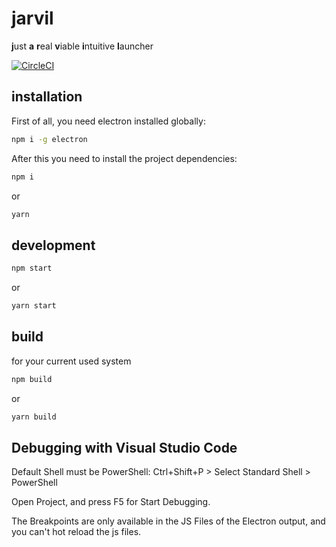 # jarvil

**j**ust **a** **r**eal **v**iable **i**ntuitive **l**auncher

[![CircleCI](https://circleci.com/gh/Sly321/jarvil.svg?style=svg)](https://circleci.com/gh/Sly321/jarvil)

## installation

First of all, you need electron installed globally:

```bash
npm i -g electron
```

After this you need to install the project dependencies:

```bash
npm i
```

or

```bash
yarn
```

## development

```bash
npm start
```

or

```bash
yarn start
```

## build

for your current used system

```bash
npm build
```

or

```bash
yarn build
```

## Debugging with Visual Studio Code

Default Shell must be PowerShell: Ctrl+Shift+P > Select Standard Shell > PowerShell

Open Project, and press F5 for Start Debugging.

The Breakpoints are only available in the JS Files of the Electron output, and you can't hot reload the js files.